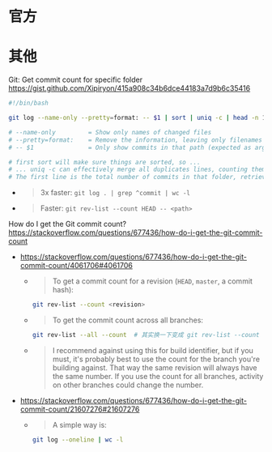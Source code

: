 
# 官方

# 其他

Git: Get commit count for specific folder https://gist.github.com/Xipiryon/415a908c34b6dce44183a7d9b6c35416
```sh
#!/bin/bash

git log --name-only --pretty=format: -- $1 | sort | uniq -c | head -n 1

# --name-only         = Show only names of changed files
# --pretty=format:    = Remove the information, leaving only filenames
# -- $1               = Only show commits in that path (expected as argument)

# first sort will make sure things are sorted, so ...
# ... uniq -c can effectively merge all duplicates lines, counting them
# The first line is the total number of commits in that folder, retrieved by head -n 1
```
- > 3x faster: `git log . | grep ^commit | wc -l`
- > Faster: `git rev-list --count HEAD -- <path>`

How do I get the Git commit count? https://stackoverflow.com/questions/677436/how-do-i-get-the-git-commit-count
- https://stackoverflow.com/questions/677436/how-do-i-get-the-git-commit-count/4061706#4061706
  * > To get a commit count for a revision (`HEAD`, `master`, a commit hash):
    ```sh
    git rev-list --count <revision>
    ```
  * > To get the commit count across all branches:
    ```sh
    git rev-list --all --count  # 其实换一下变成 git rev-list --count --all 更好。
    ```
  * > I recommend against using this for build identifier, but if you must, it's probably best to use the count for the branch you're building against. That way the same revision will always have the same number. If you use the count for all branches, activity on other branches could change the number.
- https://stackoverflow.com/questions/677436/how-do-i-get-the-git-commit-count/21607276#21607276
  * > A simple way is:
    ```sh
    git log --oneline | wc -l
    ```
